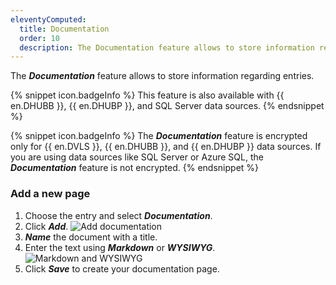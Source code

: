 ```yaml
---
eleventyComputed:
  title: Documentation
  order: 10
  description: The Documentation feature allows to store information regarding entries.
---
```

The ***Documentation*** feature allows to store information regarding entries.

{% snippet icon.badgeInfo %}
This feature is also available with {{ en.DHUBB }}, {{ en.DHUBP }}, and SQL Server data sources.
{% endsnippet %}

{% snippet icon.badgeInfo %}
The ***Documentation*** feature is encrypted only for {{ en.DVLS }}, {{ en.DHUBB }}, and {{ en.DHUBP }} data sources. If you are using data sources like SQL Server or Azure SQL, the ***Documentation*** feature is not encrypted.
{% endsnippet %}

### Add a new page
1. Choose the entry and select ***Documentation***.
1. Click ***Add***.
![Add documentation](https://cdnweb.devolutions.net/docs/en/server/ServerOp6056.png)
1. ***Name*** the document with a title.
1. Enter the text using ***Markdown*** or ***WYSIWYG***.
![Markdown and WYSIWYG](https://cdnweb.devolutions.net/docs/en/server/ServerOp6057.png)
1. Click ***Save*** to create your documentation page.
